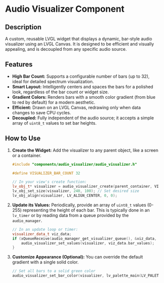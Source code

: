 # Audio Visualizer Component

## Description
A custom, reusable LVGL widget that displays a dynamic, bar-style audio visualizer using an LVGL Canvas. It is designed to be efficient and visually appealing, and is decoupled from any specific audio source.

## Features
-   **High Bar Count:** Supports a configurable number of bars (up to 32), ideal for detailed spectrum visualization.
-   **Smart Layout:** Intelligently centers and spaces the bars for a polished look, regardless of the bar count or widget size.
-   **Gradient Colors:** Renders bars with a smooth color gradient (from blue to red by default) for a modern aesthetic.
-   **Efficient:** Drawn on an LVGL Canvas, redrawing only when data changes to save CPU cycles.
-   **Decoupled:** Fully independent of the audio source; it accepts a simple array of `uint8_t` values to set bar heights.

## How to Use

1.  **Create the Widget:**
    Add the visualizer to any parent object, like a screen or a container.
    ```cpp
    #include "components/audio_visualizer/audio_visualizer.h"

    #define VISUALIZER_BAR_COUNT 32
    
    // In your view's create function:
    lv_obj_t* visualizer = audio_visualizer_create(parent_container, VISUALIZER_BAR_COUNT);
    lv_obj_set_size(visualizer, 240, 100); // Set desired size
    lv_obj_align(visualizer, LV_ALIGN_CENTER, 0, 0);
    ```

2.  **Update its Values:**
    Periodically, provide an array of `uint8_t` values (0-255) representing the height of each bar. This is typically done in an `lv_timer` or by reading data from a queue provided by the `audio_manager`.
    ```cpp
    // In an update loop or timer:
    visualizer_data_t viz_data;
    if (xQueueReceive(audio_manager_get_visualizer_queue(), &viz_data, 0) == pdPASS) {
        audio_visualizer_set_values(visualizer, viz_data.bar_values);
    }
    ```

3.  **Customize Appearance (Optional):**
    You can override the default gradient with a single solid color.
    ```cpp
    // Set all bars to a solid green color
    audio_visualizer_set_bar_color(visualizer, lv_palette_main(LV_PALETTE_GREEN)); 
    ```